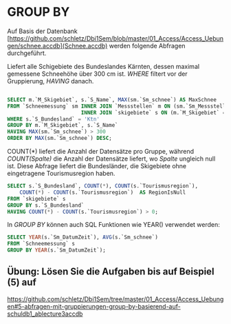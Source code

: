# GROUP BY
Auf Basis der Datenbank [https://github.com/schletz/Dbi1Sem/blob/master/01_Access/Access_Uebungen/schnee.accdb](Schnee.accdb) 
werden folgende Abfragen durchgeführt.

Liefert alle Schigebiete des Bundeslandes Kärnten, dessen maximal gemessene Schneehöhe über 300 cm ist.
*WHERE* filtert vor der Gruppierung, *HAVING* danach.
```sql

SELECT m.`M_Skigebiet`, s.`S_Name`, MAX(sm.`Sm_schnee`) AS MaxSchnee
FROM `Schneemessung` sm INNER JOIN `Messstellen` m ON (sm.`Sm_Messstelle` = m.`M_Id`)
                        INNER JOIN `skigebiete` s ON (m.`M_Skigebiet` = s.S_ID)
WHERE s.`S_Bundesland` = 'Ktn'
GROUP BY m.`M_Skigebiet`, s.`S_Name`
HAVING MAX(sm.`Sm_schnee`) > 300
ORDER BY MAX(sm.`Sm_schnee`) DESC;
```

COUNT(*) liefert die Anzahl der Datensätze pro Gruppe, während *COUNT(Spalte)* die Anzahl der
Datensätze liefert, wo *Spalte* ungleich null ist. Diese Abfrage liefert die Bundesländer, die
Skigebiete ohne eingetragene Tourismusregion haben.
```sql
SELECT s.`S_Bundesland`, COUNT(*), COUNT(s.`Tourismusregion`),
	COUNT(*) - COUNT(s.`Tourismusregion`)  AS RegionIsNull
FROM `skigebiete` s
GROUP BY s.`S_Bundesland`
HAVING COUNT(*) - COUNT(s.`Tourismusregion`) > 0;
```

In *GROUP BY* können auch SQL Funktionen wie YEAR() verwendet werden:
```sql
SELECT YEAR(s.`Sm_DatumZeit`), AVG(s.`Sm_schnee`)
FROM `Schneemessung` s
GROUP BY YEAR(s.`Sm_DatumZeit`);
```

## Übung: Lösen Sie die Aufgaben bis auf Beispiel (5) auf 
https://github.com/schletz/Dbi1Sem/tree/master/01_Access/Access_Uebungen#5-abfragen-mit-gruppierungen-group-by-basierend-auf-schuldb1_ablecture3accdb